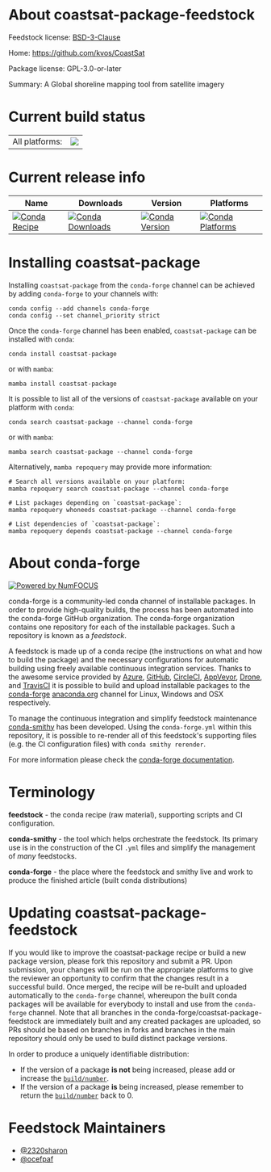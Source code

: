 About coastsat-package-feedstock
================================

Feedstock license: [BSD-3-Clause](https://github.com/conda-forge/coastsat-package-feedstock/blob/main/LICENSE.txt)

Home: https://github.com/kvos/CoastSat

Package license: GPL-3.0-or-later

Summary: A Global shoreline mapping tool from satellite imagery

Current build status
====================


<table><tr><td>All platforms:</td>
    <td>
      <a href="https://dev.azure.com/conda-forge/feedstock-builds/_build/latest?definitionId=20139&branchName=main">
        <img src="https://dev.azure.com/conda-forge/feedstock-builds/_apis/build/status/coastsat-package-feedstock?branchName=main">
      </a>
    </td>
  </tr>
</table>

Current release info
====================

| Name | Downloads | Version | Platforms |
| --- | --- | --- | --- |
| [![Conda Recipe](https://img.shields.io/badge/recipe-coastsat--package-green.svg)](https://anaconda.org/conda-forge/coastsat-package) | [![Conda Downloads](https://img.shields.io/conda/dn/conda-forge/coastsat-package.svg)](https://anaconda.org/conda-forge/coastsat-package) | [![Conda Version](https://img.shields.io/conda/vn/conda-forge/coastsat-package.svg)](https://anaconda.org/conda-forge/coastsat-package) | [![Conda Platforms](https://img.shields.io/conda/pn/conda-forge/coastsat-package.svg)](https://anaconda.org/conda-forge/coastsat-package) |

Installing coastsat-package
===========================

Installing `coastsat-package` from the `conda-forge` channel can be achieved by adding `conda-forge` to your channels with:

```
conda config --add channels conda-forge
conda config --set channel_priority strict
```

Once the `conda-forge` channel has been enabled, `coastsat-package` can be installed with `conda`:

```
conda install coastsat-package
```

or with `mamba`:

```
mamba install coastsat-package
```

It is possible to list all of the versions of `coastsat-package` available on your platform with `conda`:

```
conda search coastsat-package --channel conda-forge
```

or with `mamba`:

```
mamba search coastsat-package --channel conda-forge
```

Alternatively, `mamba repoquery` may provide more information:

```
# Search all versions available on your platform:
mamba repoquery search coastsat-package --channel conda-forge

# List packages depending on `coastsat-package`:
mamba repoquery whoneeds coastsat-package --channel conda-forge

# List dependencies of `coastsat-package`:
mamba repoquery depends coastsat-package --channel conda-forge
```


About conda-forge
=================

[![Powered by
NumFOCUS](https://img.shields.io/badge/powered%20by-NumFOCUS-orange.svg?style=flat&colorA=E1523D&colorB=007D8A)](https://numfocus.org)

conda-forge is a community-led conda channel of installable packages.
In order to provide high-quality builds, the process has been automated into the
conda-forge GitHub organization. The conda-forge organization contains one repository
for each of the installable packages. Such a repository is known as a *feedstock*.

A feedstock is made up of a conda recipe (the instructions on what and how to build
the package) and the necessary configurations for automatic building using freely
available continuous integration services. Thanks to the awesome service provided by
[Azure](https://azure.microsoft.com/en-us/services/devops/), [GitHub](https://github.com/),
[CircleCI](https://circleci.com/), [AppVeyor](https://www.appveyor.com/),
[Drone](https://cloud.drone.io/welcome), and [TravisCI](https://travis-ci.com/)
it is possible to build and upload installable packages to the
[conda-forge](https://anaconda.org/conda-forge) [anaconda.org](https://anaconda.org/)
channel for Linux, Windows and OSX respectively.

To manage the continuous integration and simplify feedstock maintenance
[conda-smithy](https://github.com/conda-forge/conda-smithy) has been developed.
Using the ``conda-forge.yml`` within this repository, it is possible to re-render all of
this feedstock's supporting files (e.g. the CI configuration files) with ``conda smithy rerender``.

For more information please check the [conda-forge documentation](https://conda-forge.org/docs/).

Terminology
===========

**feedstock** - the conda recipe (raw material), supporting scripts and CI configuration.

**conda-smithy** - the tool which helps orchestrate the feedstock.
                   Its primary use is in the construction of the CI ``.yml`` files
                   and simplify the management of *many* feedstocks.

**conda-forge** - the place where the feedstock and smithy live and work to
                  produce the finished article (built conda distributions)


Updating coastsat-package-feedstock
===================================

If you would like to improve the coastsat-package recipe or build a new
package version, please fork this repository and submit a PR. Upon submission,
your changes will be run on the appropriate platforms to give the reviewer an
opportunity to confirm that the changes result in a successful build. Once
merged, the recipe will be re-built and uploaded automatically to the
`conda-forge` channel, whereupon the built conda packages will be available for
everybody to install and use from the `conda-forge` channel.
Note that all branches in the conda-forge/coastsat-package-feedstock are
immediately built and any created packages are uploaded, so PRs should be based
on branches in forks and branches in the main repository should only be used to
build distinct package versions.

In order to produce a uniquely identifiable distribution:
 * If the version of a package **is not** being increased, please add or increase
   the [``build/number``](https://docs.conda.io/projects/conda-build/en/latest/resources/define-metadata.html#build-number-and-string).
 * If the version of a package **is** being increased, please remember to return
   the [``build/number``](https://docs.conda.io/projects/conda-build/en/latest/resources/define-metadata.html#build-number-and-string)
   back to 0.

Feedstock Maintainers
=====================

* [@2320sharon](https://github.com/2320sharon/)
* [@ocefpaf](https://github.com/ocefpaf/)

